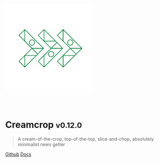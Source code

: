 ![header](./assets/Favicon.png) 

<br><br>

# Creamcrop <small>v0.12.0</small> 

> A cream-of-the-crop, top-of-the-top, slice-and-chop, absolutely minimalist news getter

[Github](https://github.com/creamcropdev/creamcrop) 
[Docs](./guide)
